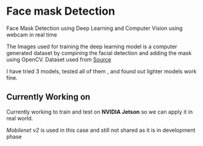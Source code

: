 # Face mask Detection

Face Mask Detection using Deep Learning and Computer Vision using webcam in real time

The Images used for training the deep learning model is a computer generated dataset by compining the facial detection and adding the mask using OpenCV.
Dataset used from [Source](https://github.com/prajnasb/observations)

I have tried 3 models, tested all of them , and found out lighter models work fine.

## Currently Working on

Currently working to train and test on **NVIDIA Jetson** so we can apply it in real world.

*Mobilenet v2* is used in this case and still not shared as it  is in development phase
 
 

